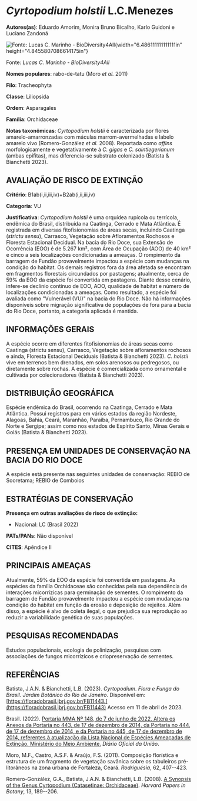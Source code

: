 # *Cyrtopodium holstii* L.C.Menezes

**Autores(as)**: Eduardo Amorim, Monira Bruno Bicalho, Karlo Guidoni e Luciano Zandoná

![Fonte: Lucas C. Marinho - BioDiversity4All](media/rId20.jpg){width="6.486111111111111in" height="4.8455807086614175in"}

Fonte: *Lucas C. Marinho - BioDiversity4All*

**Nomes populares**: rabo-de-tatu (Moro *et al.* 2011)

**Filo**: Tracheophyta

**Classe**: Liliopsida

**Ordem**: Asparagales

**Família**: Orchidaceae

**Notas taxonômicas**: *Cyrtopodium holstii* é caracterizada por flores amarelo-amarronzadas com máculas marrom-avermelhadas e labelo amarelo vivo (Romero-González *et al.* 2008). Reportada como *affins* morfologicamente e vegetativamente à *C. gigas* e *C. saintlegerianum* (ambas epífitas), mas diferencia-se substrato colonizado (Batista & Bianchetti 2023).

## AVALIAÇÃO DE RISCO DE EXTINÇÃO

**Critério**: B1ab(i,ii,iii,iv)+B2ab(i,ii,iii,iv)

**Categoria**: VU

**Justificativa**: *Cyrtopodium holstii* é uma orquídea rupícola ou terrícola, endêmica do Brasil, distribuída na Caatinga, Cerrado e Mata Atlântica. É registrada em diversas fitofisionomias de áreas secas, incluindo Caatinga (*strictu sensu*), Carrasco, Vegetação sobre Afloramentos Rochosos e Floresta Estacional Decidual. Na bacia do Rio Doce, sua Extensão de Ocorrência (EOO) é de 5.267 km², com Área de Ocupação (AOO) de 40 km² e cinco a seis localizações condicionadas a ameaças. O rompimento da barragem de Fundão provavelmente impactou a espécie com mudanças na condição do habitat. Os demais registros fora da área afetada se encontram em fragmentos florestais circundados por pastagens; atualmente, cerca de 59% da EOO da espécie foi convertida em pastagens. Diante desse cenário, infere-se declínio contínuo de EOO, AOO, qualidade de habitat e número de localizações condicionadas a ameaças. Como resultado, a espécie foi avaliada como "Vulnerável
(VU)" na bacia do Rio Doce. Não há informações disponíveis sobre migração significativa de populações de fora para a bacia do Rio Doce, portanto, a categoria aplicada é mantida.

## INFORMAÇÕES GERAIS

A espécie ocorre em diferentes fitofisionomias de áreas secas como Caatinga (strictu sensu), Carrasco, Vegetação sobre afloramentos rochosos e ainda, Floresta Estacional Deciduais (Batista & Bianchetti 2023). *C. holstii* vive em terrenos bem drenados, em solos arenosos ou pedregosos, ou diretamente sobre rochas. A espécie é comercializada como ornamental e cultivada por colecionadores (Batista & Bianchetti 2023).

## DISTRIBUIÇÃO GEOGRÁFICA

Espécie endêmica do Brasil, ocorrendo na Caatinga, Cerrado e Mata Atlântica. Possui registros para em vários estados da região Nordeste, Alagoas, Bahia, Ceará, Maranhão, Paraíba, Pernambuco, Rio Grande do Norte e Sergipe; assim como nos estados de Espírito Santo, Minas Gerais e Goiás (Batista & Bianchetti 2023).

## PRESENÇA EM UNIDADES DE CONSERVAÇÃO NA BACIA DO RIO DOCE

A espécie está presente nas seguintes unidades de conservação: REBIO de Sooretama; REBIO de Comboios

## ESTRATÉGIAS DE CONSERVAÇÃO

**Presença em outras avaliações de risco de extinção:**

-   Nacional: LC (Brasil 2022)

**PATs/PANs**: Não disponível

**CITES**: Apêndice II

## PRINCIPAIS AMEAÇAS

Atualmente, 59% da EOO da espécie foi convertida em pastagens. As espécies da família Orchidaceae são conhecidas pela sua dependência de interações micorrízicas para germinação de sementes. O rompimento da barragem de Fundão provavelmente impactou a espécie com mudanças na condição do habitat em função da erosão e deposição de rejeitos. Além disso, a espécie é alvo de coleta ilegal, o que prejudica sua reprodução ao reduzir a variabilidade genética de suas populações.

## PESQUISAS RECOMENDADAS

Estudos populacionais, ecologia de polinização, pesquisas com associações de fungos micorrízicos e criopreservação de sementes.

## REFERÊNCIAS

Batista, J.A.N. & Bianchetti, L.B. (2023). *Cyrtopodium*. *Flora e Funga do Brasil. Jardim Botânico do Rio de Janeiro*. Disponível em: [https://floradobrasil.jbrj.gov.br/FB11443.](https://floradobrasil.jbrj.gov.br/FB11443) Acesso em 11 de abril de 2023.

Brasil. (2022). [Portaria MMA Nº 148, de 7 de junho de 2022. Altera os Anexos da Portaria no 443, de 17 de dezembro de 2014, da Portaria no 444, de 17 de dezembro de 2014, e da Portaria no 445, de 17 de dezembro de 2014, referentes à atualização da Lista Nacional de Espécies Ameaçadas de Extinção. Ministério do Meio Ambiente.](https://in.gov.br/en/web/dou/-/portaria-mma-n-148-de-7-de-junho-de-2022-406272733) *Diário Oficial da União*.

Moro, M.F., Castro, A.S.F. & Araújo, F.S. (2011). Composição florística e estrutura de um fragmento de vegetação savânica sobre os tabuleiros pré-litorâneos na zona urbana de Fortaleza, Ceará. *Rodriguésia*, 62, 407--423.

Romero-González, G.A., Batista, J.A.N. & Bianchetti, L.B. (2008). [A Synopsis of the Genus Cyrtopodium (Catasetinae: Orchidaceae)](https://doi.org/10.3100/1043-4534(2008)13[189:ASOTGC]2.0.CO;2).  *Harvard Papers in Botany*, 13, 189--206.
